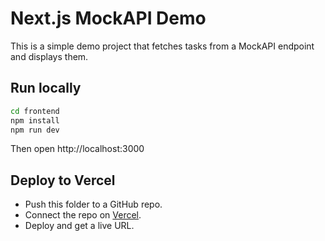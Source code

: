 
# Next.js MockAPI Demo

This is a simple demo project that fetches tasks from a MockAPI endpoint and displays them.

## Run locally
```bash
cd frontend
npm install
npm run dev
```
Then open http://localhost:3000

## Deploy to Vercel
- Push this folder to a GitHub repo.
- Connect the repo on [Vercel](https://vercel.com).
- Deploy and get a live URL.
